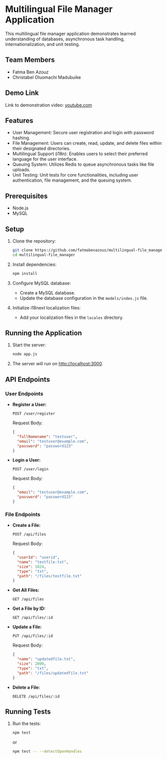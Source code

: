 # Multilingual File Manager Application

This multilingual file manager application demonstrates learned understanding of databases, asynchronous task handling, internationalization, and unit testing.

## Team Members

- Fatma Ben Azouz 
- Christabel Oluomachi Madubuike

## Demo Link

Link to demonstration video: [youtube.com](https://youtu.be/GYVIoS2SBRA)

## Features

- User Management: Secure user registration and login with password hashing.
- File Management: Users can create, read, update, and delete files within their designated directories.
- Multilingual Support (i18n): Enables users to select their preferred language for the user interface.
- Queuing System: Utilizes Redis to queue asynchronous tasks like file uploads.
- Unit Testing: Unit tests for core functionalities, including user authentication, file management, and the queuing system.

## Prerequisites

- Node.js
- MySQL

## Setup

1. Clone the repository:

   ```bash
   git clone https://github.com/fatmabenazouz/multilingual-file_manager.git
   cd multilingual-file_manager
   ```

2. Install dependencies:

   ```bash
   npm install
   ```

3. Configure MySQL database:

   - Create a MySQL database.
   - Update the database configuration in the `models/index.js` file.

4. Initialize i18next localization files:
   - Add your localization files in the `locales` directory.

## Running the Application

1. Start the server:

   ```bash
   node app.js
   ```

2. The server will run on [http://localhost:3000](http://localhost:3000).

## API Endpoints

### User Endpoints

- **Register a User:**

  ```http
  POST /user/register
  ```

  Request Body:

  ```json
  {
    "fullNamename": "testuser",
    "email": "testuser@example.com",
    "password": "password123"
  }
  ```

- **Login a User:**

  ```http
  POST /user/login
  ```

  Request Body:

  ```json
  {
    "email": "testuser@example.com",
    "password": "password123"
  }
  ```

### File Endpoints

- **Create a File:**

  ```http
  POST /api/files
  ```

  Request Body:

  ```json
  {
    "userId": "userid",
    "name": "testfile.txt",
    "size": 1024,
    "type": "txt",
    "path": "/files/testfile.txt"
  }
  ```

- **Get All Files:**

  ```http
  GET /api/files
  ```

- **Get a File by ID:**

  ```http
  GET /api/files/:id
  ```

- **Update a File:**

  ```http
  PUT /api/files/:id
  ```

  Request Body:

  ```json
  {
    "name": "updatedfile.txt",
    "size": 2000,
    "type": "txt",
    "path": "/files/updatedfile.txt"
  }
  ```

- **Delete a File:**

  ```http
  DELETE /api/files/:id
  ```

## Running Tests

1. Run the tests:

   ```bash
   npm test
   ```

   or

   ```bash
   npm test -- --detectOpenHandles
   ```
